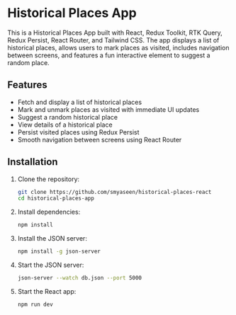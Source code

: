 # Historical Places App

This is a Historical Places App built with React, Redux Toolkit, RTK Query, Redux Persist, React Router, and Tailwind CSS. The app displays a list of historical places, allows users to mark places as visited, includes navigation between screens, and features a fun interactive element to suggest a random place.

## Features

- Fetch and display a list of historical places
- Mark and unmark places as visited with immediate UI updates
- Suggest a random historical place
- View details of a historical place
- Persist visited places using Redux Persist
- Smooth navigation between screens using React Router

## Installation

1. Clone the repository:

   ```bash
   git clone https://github.com/smyaseen/historical-places-react
   cd historical-places-app
   ```

2. Install dependencies:

   ```bash
   npm install
   ```

3. Install the JSON server:

   ```bash
   npm install -g json-server
   ```

4. Start the JSON server:

   ```bash
   json-server --watch db.json --port 5000
   ```

5. Start the React app:

   ```bash
   npm run dev
   ```
